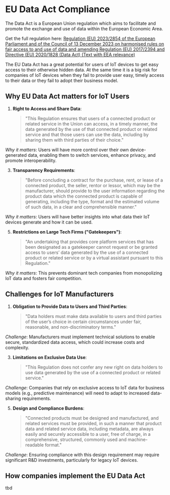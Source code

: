 # EU Data Act Compliance

The Data Act is a European Union regulation which aims to facilitate and promote the exchange and use of data within the European Economic Area.

Get the full regulation here: [Regulation (EU) 2023/2854 of the European Parliament and of the Council of 13 December 2023 on harmonised rules on fair access to and use of data and amending Regulation (EU) 2017/2394 and Directive (EU) 2020/1828 (Data Act) (Text with EEA relevance)](https://eur-lex.europa.eu/eli/reg/2023/2854/oj/eng)

The EU Data Act has a great potential for users of IoT devices to get easy access to their otherwise hidden data. At the same time it is a big risk for companies of IoT devices when they fail to provide user easy, timely access to their data or they fail to adopt their business model. 

## Why EU Data Act matters for IoT Users

1. **Right to Access and Share Data**:

   > "This Regulation ensures that users of a connected product or related service in the Union can access, in a timely manner, the data generated by the use of that connected product or related service and that those users can use the data, including by sharing them with third parties of their choice."

*Why it matters*: Users will have more control over their own device-generated data, enabling them to switch services, enhance privacy, and promote interoperability.

3. **Transparency Requirements**:

   > "Before concluding a contract for the purchase, rent, or lease of a connected product, the seller, rentor or lessor, which may be the manufacturer, should provide to the user information regarding the product data which the connected product is capable of generating, including the type, format and the estimated volume of such data, in a clear and comprehensible manner."

*Why it matters*: Users will have better insights into what data their IoT devices generate and how it can be used.

5. **Restrictions on Large Tech Firms ("Gatekeepers")**:

   > "An undertaking that provides core platform services that has been designated as a gatekeeper cannot request or be granted access to users’ data generated by the use of a connected product or related service or by a virtual assistant pursuant to this Regulation."

*Why it matters*: This prevents dominant tech companies from monopolizing IoT data and fosters fair competition.

## Challenges for IoT Manufacturers

1. **Obligation to Provide Data to Users and Third Parties**:

   > "Data holders must make data available to users and third parties of the user’s choice in certain circumstances under fair, reasonable, and non-discriminatory terms."  

*Challenge*: Manufacturers must implement technical solutions to enable secure, standardized data access, which could increase costs and complexity.  

3. **Limitations on Exclusive Data Use**:

   > "This Regulation does not confer any new right on data holders to use data generated by the use of a connected product or related service."  

*Challenge*: Companies that rely on exclusive access to IoT data for business models (e.g., predictive maintenance) will need to adapt to increased data-sharing requirements.  

5. **Design and Compliance Burdens**:

   > "Connected products must be designed and manufactured, and related services must be provided, in such a manner that product data and related service data, including metadata, are always easily and securely accessible to a user, free of charge, in a comprehensive, structured, commonly used and machine-readable format."  

*Challenge*: Ensuring compliance with this design requirement may require significant R&D investments, particularly for legacy IoT devices.  

## How companies implement the EU Data Act

tbd
